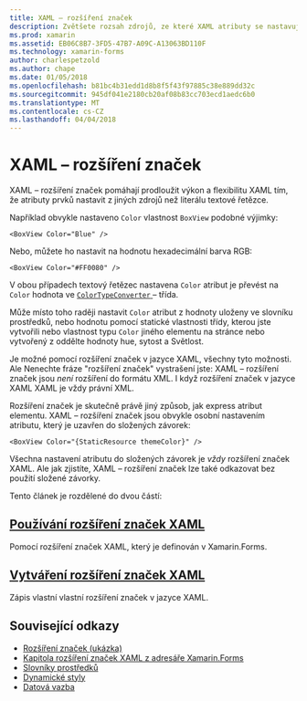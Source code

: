 ```yaml
---
title: XAML – rozšíření značek
description: Zvětšete rozsah zdrojů, ze které XAML atributy se nastavují
ms.prod: xamarin
ms.assetid: EB06C8B7-3FD5-47B7-A09C-A13063BD110F
ms.technology: xamarin-forms
author: charlespetzold
ms.author: chape
ms.date: 01/05/2018
ms.openlocfilehash: b81bc4b31edd1d8b8f5f43f97885c38e889dd32c
ms.sourcegitcommit: 945df041e2180cb20af08b83cc703ecd1aedc6b0
ms.translationtype: MT
ms.contentlocale: cs-CZ
ms.lasthandoff: 04/04/2018
---
```

# <a name="xaml-markup-extensions"></a>XAML – rozšíření značek

XAML – rozšíření značek pomáhají prodloužit výkon a flexibilitu XAML tím, že atributy prvků nastavit z jiných zdrojů než literálu textové řetězce.

Například obvykle nastaveno `Color` vlastnost `BoxView` podobné výjimky:

```xaml
<BoxView Color="Blue" />
```

Nebo, můžete ho nastavit na hodnotu hexadecimální barva RGB:

```xaml
<BoxView Color="#FF0080" />
```

V obou případech textový řetězec nastavena `Color` atribut je převést na `Color` hodnota ve [ `ColorTypeConverter` ](https://developer.xamarin.com/api/type/Xamarin.Forms.ColorTypeConverter/) – třída.

Může místo toho raději nastavit `Color` atribut z hodnoty uloženy ve slovníku prostředků, nebo hodnotu pomocí statické vlastnosti třídy, kterou jste vytvořili nebo vlastnost typu `Color` jiného elementu na stránce nebo vytvořený z oddělte hodnoty hue, sytost a Světlost.

Je možné pomocí rozšíření značek v jazyce XAML, všechny tyto možnosti. Ale Nenechte fráze "rozšíření značek" vystrašení jste: XAML – rozšíření značek jsou *není* rozšíření do formátu XML. I když rozšíření značek v jazyce XAML XAML je vždy právní XML. 

Rozšíření značek je skutečně právě jiný způsob, jak express atribut elementu. XAML – rozšíření značek jsou obvykle osobní nastavením atributu, který je uzavřen do složených závorek:

```xaml
<BoxView Color="{StaticResource themeColor}" />
```

Všechna nastavení atributu do složených závorek je *vždy* rozšíření značek XAML. Ale jak zjistíte, XAML – rozšíření značek lze také odkazovat bez použití složené závorky.

Tento článek je rozdělené do dvou částí:

## <a name="consuming-xaml-markup-extensionsconsumingmd"></a>[Používání rozšíření značek XAML](consuming.md)  

Pomocí rozšíření značek XAML, který je definován v Xamarin.Forms.

## <a name="creating-xaml-markup-extensionscreatingmd"></a>[Vytváření rozšíření značek XAML](creating.md) 

Zápis vlastní vlastní rozšíření značek v jazyce XAML.



## <a name="related-links"></a>Související odkazy

- [Rozšíření značek (ukázka)](https://developer.xamarin.com/samples/xamarin-forms/XAML/MarkupExtensions/)
- [Kapitola rozšíření značek XAML z adresáře Xamarin.Forms](~/xamarin-forms/creating-mobile-apps-xamarin-forms/summaries/chapter10.md)
- [Slovníky prostředků](~/xamarin-forms/xaml/resource-dictionaries.md)
- [Dynamické styly](~/xamarin-forms/user-interface/styles/dynamic.md)
- [Datová vazba](~/xamarin-forms/app-fundamentals/data-binding/index.md)
